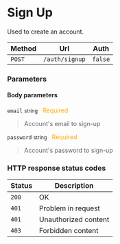# Sign Up

Used to create an account.

| Method   | Url           | Auth          |
| -------- | ---------------| ---------------------|
| `POST`   | `/auth/signup` | `false`   |

### Parameters

#### Body parameters

```email``` <small>string</small>&nbsp;&nbsp;&nbsp;<span style="color: orange">Required</span>

> Account's email to sign-up

```password``` <small>string</small>&nbsp;&nbsp;&nbsp;<span style="color: orange">Required</span>

> Account's password to sign-up

### HTTP response status codes

| Status   | Description           |
|----------|-----------------------|
|```200``` | OK                    |
|```401``` | Problem in request    |
|```401``` | Unauthorized content  |
|```403``` | Forbidden content     |